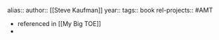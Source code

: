 alias::
author:: [[Steve Kaufman]]
year::
tags:: book
rel-projects:: #AMT



- referenced in [[My Big TOE]]
-
